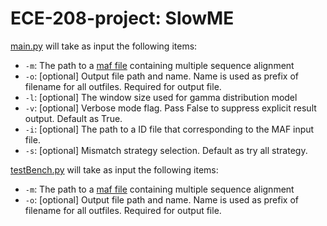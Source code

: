 # ECE-208-project: SlowME

[main.py](main.py) will take as input the following items:
* `-m`: The path to a [maf file](https://genome.ucsc.edu/FAQ/FAQformat.html#format5) containing multiple sequence alignment
* `-o`: [optional] Output file path and name. Name is used as prefix of filename for all outfiles. Required for output file.
* `-l`: [optional] The window size used for gamma distribution model
* `-v`: [optional] Verbose mode flag. Pass False to suppress explicit result output. Default as True.
* `-i`: [optional] The path to a ID file that corresponding to the MAF input file.
* `-s`: [optional] Mismatch strategy selection. Default as try all strategy.

[testBench.py](testBench.py) will take as input the following items:
* `-m`: The path to a [maf file](https://genome.ucsc.edu/FAQ/FAQformat.html#format5) containing multiple sequence alignment
* `-o`: [optional] Output file path and name. Name is used as prefix of filename for all outfiles. Required for output file.

